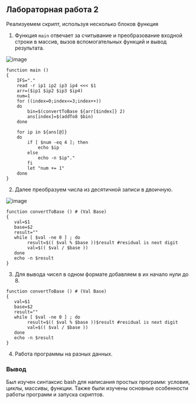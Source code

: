 ## Лабораторная работа 2

Реализуемем скрипт, используя несколько блоков функция

1. Функция `main` отвечает за считывание и преобразование входной строки в массив, вызов вспомогательных функций и вывод результата.

![image](https://github.com/user-attachments/assets/457b9d31-6689-4f09-a1c6-bbbca0b40f8a)

```
function main ()
{
    IFS="."
    read -r ip1 ip2 ip3 ip4 <<< $1
    arr=($ip1 $ip2 $ip3 $ip4)
    num=1
    for ((index=0;index<=3;index++))
    do
        bin=$(convertToBase ${arr[$index]} 2)
        ans[index]=$(addTo8 $bin)
    done
    
    for ip in ${ans[@]}
    do
        if [ $num -eq 4 ]; then
            echo $ip
        else
            echo -n $ip"."
        fi
        let "num += 1"
    done
}
```

2. Далее преобразуем числа из десятичной записи в двоичную.

![image](https://github.com/user-attachments/assets/0ca169c5-4493-49a9-999c-765e0ef4d43f)

```
function convertToBase () # (Val Base)
{
   val=$1
   base=$2
   result=""
   while [ $val -ne 0 ] ; do
        result=$(( $val % $base ))$result #residual is next digit
        val=$(( $val / $base ))
   done
   echo -n $result
}
```
3. Для вывода чисел в одном формате добавляем в их начало нули до 8.

```
function convertToBase () # (Val Base)
{
   val=$1
   base=$2
   result=""
   while [ $val -ne 0 ] ; do
        result=$(( $val % $base ))$result #residual is next digit
        val=$(( $val / $base ))
   done
   echo -n $result
}
```
4. Работа программы на разных данных.

### Вывод
Был изучен синтаксис bash для написания простых программ: условия, циклы, массивы, функции. Также были изучены основные особенности работы программ и запуска скриптов.
